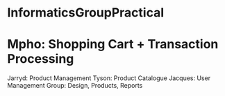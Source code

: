 InformaticsGroupPractical
=========================
Mpho: Shopping Cart + Transaction Processing
=======
Jarryd: Product Management
Tyson: Product Catalogue
Jacques: User Management
Group: Design, Products, Reports
